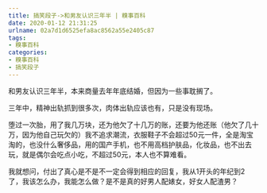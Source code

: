 ```yaml
---
title: 搞笑段子->和男友认识三年半 | 糗事百科
date: 2020-01-12 21:31:25
urlname: 02a7d1d6525efa8ac8562a55e2405c87
tags: 
- 糗事百科
categories:
- 糗事百科
- 搞笑段子
---
```

和男友认识三年半，本来商量去年年底结婚，但因为一些事耽搁了。

三年中，精神出轨抓到很多次，肉体出轨应该也有，只是没有现场。

堕过一次胎，用了我几万块，还为他欠了十几万的账，还要为他还账（他欠了几十万，因为他自己玩欠的）我不追求潮流，衣服鞋子不会超过50元一件，全是淘宝淘的，也没什么奢侈品，用的国产手机，也不用高档护肤品，化妆品，也不出去玩，就是偶尔会吃点小吃，不超过50元，本人也不算难看。

我就想问，付出了真心是不是不一定会得到相应的回复，我从1开头的年纪到2了，我该怎么办，我能怎么做？是不是真的好男人配婊女，好女人配渣男？


